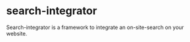 # search-integrator

Search-integrator is a framework to integrate an on-site-search on your website.
